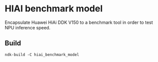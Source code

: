 # HIAI benchmark model

Encapsulate Huawei HiAi DDK V150 to a benchmark tool in order to test NPU inference speed.

## Build

```
ndk-build -C hiai_benchmark_model
```